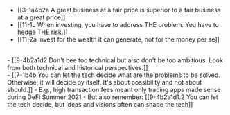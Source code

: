 - [[3-1a4b2a A great business at a fair price is superior to a fair business at a great price]]
- [[11-1c When investing, you have to address THE problem. You have to hedge THE risk.]]
- [[11-2a Invest for the wealth it can generate, not for the money per se]]
<br>
- [[9-4b2a1d2 Don't bee too technical but also don't be too ambitious. Look from both technical and historical perspectives.]]
<br>
- [[7-1b4b You can let the tech decide what are the problems to be solved. Otherwise, it will decide by itself. It's about possibility and not about should.]]
  - E.g., high transaction fees meant only trading apps made sense during DeFi Summer 2021
    - But also remember: [[9-4b2a1d1.2 You can let the tech decide, but ideas and visions often can shape the tech]]
